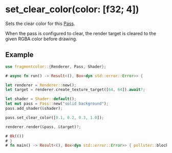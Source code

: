 # set_clear_color(color: [f32; 4])

Sets the clear color for this [Pass](https://fragmentcolor.org/api/core/pass).

When the pass is configured to clear, the render target is cleared to the given RGBA color before drawing.

## Example

```rust
use fragmentcolor::{Renderer, Pass, Shader};

# async fn run() -> Result<(), Box<dyn std::error::Error>> {

let renderer = Renderer::new();
let target = renderer.create_texture_target([64, 64]).await?;

let shader = Shader::default();
let mut pass = Pass::new("solid background");
pass.add_shader(&shader);

pass.set_clear_color([0.1, 0.2, 0.3, 1.0]);

renderer.render(&pass, &target)?;

# Ok(())
# }
# fn main() -> Result<(), Box<dyn std::error::Error>> { pollster::block_on(run()) }
```
